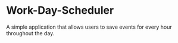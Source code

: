 # Work-Day-Scheduler
A simple application that allows users to save events for every hour throughout the day.
